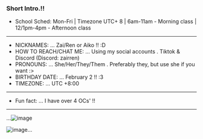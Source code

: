 ### Short Intro.!!
- School Sched: Mon-Fri | Timezone UTC+ 8 |  6am-11am - Morning class | 12/1pm-4pm - Afternoon class
___
-  NICKNAMES: ...   Zai/Ren or Aiko !! :D
-  HOW TO REACH/CHAT ME: ...   Using my social accounts . Tiktok & Discord (Discord: zairren)
-  PRONOUNS: ...   She/Her/They/Them . Preferably they, but use she if you want :>
-  BIRTHDAY DATE: ...   February 2 !! :3
-  TIMEZONE: ...   UTC +8:00
___
-  Fun fact: ...   I have over 4 OCs' !!
___
...![image](https://github.com/KuroJenji/KuroJenji/assets/148338376/d02e7653-873d-4186-9968-7d9069b9d567)

![image](https://github.com/KuroJenji/KuroJenji/assets/148338376/0ae32459-008a-4583-a497-34505d9453ab)...

<!--
**go1qjo/go1qjo** is a ✨ _special_ ✨ repository because its `README.md` (this file) appears on your GitHub profile.

Here are some ideas to get you started:

- 🔭 I’m currently working on ...
- 🌱 I’m currently learning ...
- 👯 I’m looking to collaborate on ...
- 🤔 I’m looking for help with ...
- 💬 Ask me about ...
- 📫 How to reach me: ...
- 😄 Pronouns: ...
- ⚡ Fun fact: ...
-->
